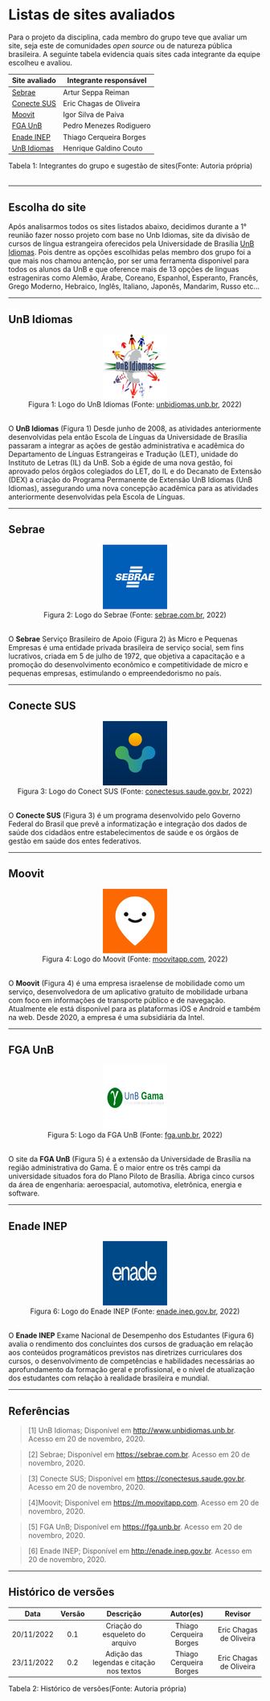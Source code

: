# Listas de sites avaliados

Para o projeto da disciplina, cada membro do grupo teve que avaliar um site, seja este de comunidades _open source_ ou de natureza pública brasileira. A seguinte tabela evidencia quais sites cada integrante da equipe escolheu e avaliou.

| Site avaliado                                 | Integrante responsável |
| --------------------------------------------- | ---------------------- |
| [Sebrae](https://sebrae.com.br)               | Artur Seppa Reiman     |
| [Conecte SUS](https://conectesus.saude.gov.br)| Eric Chagas de Oliveira|
| [Moovit](https://m.moovitapp.com)             | Igor Silva de Paiva    |
| [FGA UnB](https://fga.unb.br)                 | Pedro Menezes Rodiguero|
| [Enade INEP](http://enade.inep.gov.br)        | Thiago Cerqueira Borges|
| [UnB Idiomas](http://www.unbidiomas.unb.br)   | Henrique Galdino Couto |

<div align="center">
<figcaption align="left">Tabela 1: Integrantes do grupo e sugestão de sites(Fonte: Autoria própria)</figcaption>
</div>
<br/>




---

## Escolha do site

Após analisarmos todos os sites listados abaixo, decidimos durante a 1° reunião fazer nosso projeto com base no Unb Idiomas, site da divisão de cursos de língua estrangeira oferecidos pela Universidade de Brasília [UnB Idiomas](http://www.unbidiomas.unb.br). Pois dentre as opções escolhidas pelas membro dos grupo foi a que mais nos chamou antenção,
por ser uma ferramenta disponivel para todos os alunos da UnB e que oference mais de 13 opções de linguas estrageniras como Alemão, Árabe, Coreano, Espanhol, Esperanto, Francês, Grego Moderno, Hebraico, Inglês, Italiano, Japonês, Mandarim, Russo etc...

---

## UnB Idiomas
<div align="center">
<img src="https://raw.githubusercontent.com/Interacao-Humano-Computador/2022.2-UnbIdiomas/main/assets/img/logoSites/unbIdiomas.png" width="128" height="128"/>
<figcaption align="center">Figura 1: Logo do UnB Idiomas (Fonte: <a href="http://www.unbidiomas.unb.br" target="_blanck">unbidiomas.unb.br</a>, 2022)</figcaption>
</div>
<br/>

O **UnB Idiomas** (Figura 1) Desde junho de 2008, as atividades anteriormente desenvolvidas pela então Escola de Línguas da Universidade de Brasília passaram a integrar as ações de gestão administrativa e acadêmica do Departamento de Línguas Estrangeiras e Tradução (LET), unidade do Instituto de Letras (IL) da UnB. Sob a égide de uma nova gestão, foi aprovado pelos órgãos colegiados do LET, do IL e do Decanato de Extensão (DEX) a criação do Programa Permanente de Extensão UnB Idiomas (UnB Idiomas), assegurando uma nova concepção acadêmica para as atividades anteriormente desenvolvidas pela Escola de Línguas.

---

## Sebrae
<div align="center">
<img src="https://raw.githubusercontent.com/Interacao-Humano-Computador/2022.2-UnbIdiomas/main/assets/img/logoSites/sebrae.png" alt = Figura1  width="128" height="128"/>
<figcaption align="center">Figura 2: Logo do Sebrae (Fonte: <a href="https://sebrae.com.br/" target="_blanck">sebrae.com.br</a>, 2022)</figcaption>
</div>
<br/>

O **Sebrae**  Serviço Brasileiro de Apoio (Figura 2) às Micro e Pequenas Empresas é uma entidade privada brasileira de serviço social, sem fins lucrativos, criada em 5 de julho de 1972, que objetiva a capacitação e a promoção do desenvolvimento econômico e competitividade de micro e pequenas empresas, estimulando o empreendedorismo no país.

---

## Conecte SUS
<div align="center">
<img src="https://raw.githubusercontent.com/Interacao-Humano-Computador/2022.2-UnbIdiomas/main/assets/img/logoSites/sus.png" width="128" height="128"/>
<figcaption align="center">Figura 3: Logo do Conect SUS (Fonte: <a href="https://conectesus.saude.gov.br" target="_blanck">conectesus.saude.gov.br</a>, 2022)</figcaption>
</div>
<br/>

O **Conecte SUS** (Figura 3) é um programa desenvolvido pelo Governo Federal do Brasil que prevê a informatização e integração dos dados de saúde dos cidadãos entre estabelecimentos de saúde e os órgãos de gestão em saúde dos entes federativos.

---

## Moovit
<div align="center">
<img src="https://raw.githubusercontent.com/Interacao-Humano-Computador/2022.2-UnbIdiomas/main/assets/img/logoSites/moovit.png" width="128" height="128"/>
<figcaption align="center">Figura 4: Logo do Moovit (Fonte: <a href="https://m.moovitapp.com/" target="_blanck">moovitapp.com</a>, 2022)</figcaption>
</div>
<br/>

O **Moovit** (Figura 4) é uma empresa israelense de mobilidade como um serviço, desenvolvedora de um aplicativo gratuito de mobilidade urbana com foco em informações de transporte público e de navegação. Atualmente ele está disponível para as plataformas iOS e Android e também na web. Desde 2020, a empresa é uma subsidiária da Intel.

---

## FGA UnB
<div align="center">
<img src="https://raw.githubusercontent.com/Interacao-Humano-Computador/2022.2-UnbIdiomas/main/assets/img/logoSites/gama.png" width="128" height="128"/>
<figcaption align="center">Figura 5: Logo da FGA UnB (Fonte: <a href="https://fga.unb.br/" target="_blanck">fga.unb.br</a>, 2022)</figcaption>
</div>
<br/>

O site da **FGA UnB** (Figura 5) é a extensão da Universidade de Brasília na região administrativa do Gama. É o maior entre os três campi da universidade situados fora do Plano Piloto de Brasília. Abriga cinco cursos da área de engenharia: aeroespacial, automotiva, eletrônica, energia e software.

---

## Enade INEP
<div align="center">
<img src="https://raw.githubusercontent.com/Interacao-Humano-Computador/2022.2-UnbIdiomas/main/assets/img/logoSites/enade.png" width="128" height="128"/>
<figcaption align="center">Figura 6: Logo do Enade INEP (Fonte: <a href="http://enade.inep.gov.br" target="_blanck">enade.inep.gov.br</a>, 2022)</figcaption>
</div>
<br/>

O **Enade INEP** Exame Nacional de Desempenho dos Estudantes (Figura 6) avalia o rendimento dos concluintes dos cursos de graduação em relação aos conteúdos programáticos previstos nas diretrizes curriculares dos cursos, o desenvolvimento de competências e habilidades necessárias ao aprofundamento da formação geral e profissional, e o nível de atualização dos estudantes com relação à realidade brasileira e mundial.

---


## Referências

>[1] UnB Idiomas; Disponível em <http://www.unbidiomas.unb.br>. Acesso em 20 de novembro, 2020. 

>[2] Sebrae; Disponível em <https://sebrae.com.br>. Acesso em 20 de novembro, 2020.

>[3] Conecte SUS; Disponível em <https://conectesus.saude.gov.br>. Acesso em 20 de novembro, 2020.

>[4]Moovit; Disponível em <https://m.moovitapp.com>. Acesso em 20 de novembro, 2020.

>[5] FGA UnB; Disponível em <https://fga.unb.br>. Acesso em 20 de novembro, 2020.

>[6]  Enade INEP; Disponível em <http://enade.inep.gov.br>. Acesso em 20 de novembro, 2020.



---

## Histórico de versões

|    Data    | Versão |                         Descrição                         |          Autor(es)           |           Revisor            |
| :--------: | :----: | :-------------------------------------------------------: | :--------------------------: | :--------------------------: |
| 20/11/2022 |  0.1   |             Criação do esqueleto do arquivo               |     Thiago Cerqueira Borges  |   Eric Chagas de Oliveira    |
| 23/11/2022 |  0.2   |             Adição das legendas e citação nos textos      |     Thiago Cerqueira Borges  |   Eric Chagas de Oliveira    |

<div align="center">
<figcaption align="left">Tabela 2: Histórico de versões(Fonte: Autoria própria)</figcaption>
</div>
<br/>
